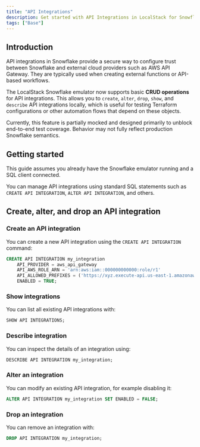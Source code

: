 ```yaml
---
title: "API Integrations"
description: Get started with API Integrations in LocalStack for Snowflake
tags: ["Base"]
---
```


## Introduction

API integrations in Snowflake provide a secure way to configure trust between Snowflake and external cloud providers such as AWS API Gateway. They are typically used when creating external functions or API-based workflows.

The LocalStack Snowflake emulator now supports basic **CRUD operations** for API integrations. This allows you to `create`, `alter`, `drop`, `show`, and `describe` API integrations locally, which is useful for testing Terraform configurations or other automation flows that depend on these objects.

Currently, this feature is partially mocked and designed primarily to unblock end-to-end test coverage. Behavior may not fully reflect production Snowflake semantics.

## Getting started

This guide assumes you already have the Snowflake emulator running and a SQL client connected.

You can manage API integrations using standard SQL statements such as `CREATE API INTEGRATION`, `ALTER API INTEGRATION`, and others.


## Create, alter, and drop an API integration

### Create an API integration

You can create a new API integration using the `CREATE API INTEGRATION` command:

```sql
CREATE API INTEGRATION my_integration
    API_PROVIDER = aws_api_gateway
    API_AWS_ROLE_ARN = 'arn:aws:iam::000000000000:role/r1'
    API_ALLOWED_PREFIXES = ('https://xyz.execute-api.us-east-1.amazonaws.com/test')
    ENABLED = TRUE;
```

### Show integrations

You can list all existing API integrations with:

```sql
SHOW API INTEGRATIONS;
```

### Describe integration

You can inspect the details of an integration using:

```sql
DESCRIBE API INTEGRATION my_integration;
```

### Alter an integration

You can modify an existing API integration, for example disabling it:

```sql
ALTER API INTEGRATION my_integration SET ENABLED = FALSE;
```

### Drop an integration

You can remove an integration with:

```sql
DROP API INTEGRATION my_integration;
```
